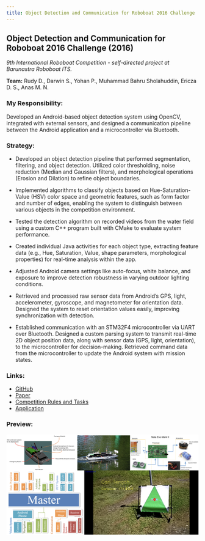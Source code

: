 ```yaml
---
title: Object Detection and Communication for Roboboat 2016 Challenge
---
```


## Object Detection and Communication for Roboboat 2016 Challenge (2016)

*9th International Roboboat Competition - self-directed project at Barunastra Roboboat ITS.*

**Team:** Rudy D., Darwin S., Yohan P., Muhammad Bahru Sholahuddin, Ericza D. S., Anas M. N.

### My Responsibility:
Developed an Android-based object detection system using OpenCV, integrated with external sensors, and designed a communication pipeline between the Android application and a microcontroller via Bluetooth.

### Strategy:
- Developed an object detection pipeline that performed segmentation, filtering, and object detection. Utilized color thresholding, noise reduction (Median and Gaussian filters), and morphological operations (Erosion and Dilation) to refine object boundaries.
  
- Implemented algorithms to classify objects based on Hue-Saturation-Value (HSV) color space and geometric features, such as form factor and number of edges, enabling the system to distinguish between various objects in the competition environment.

- Tested the detection algorithm on recorded videos from the water field using a custom C++ program built with CMake to evaluate system performance.

- Created individual Java activities for each object type, extracting feature data (e.g., Hue, Saturation, Value, shape parameters, morphological properties) for real-time analysis within the app.

- Adjusted Android camera settings like auto-focus, white balance, and exposure to improve detection robustness in varying outdoor lighting conditions.

- Retrieved and processed raw sensor data from Android’s GPS, light, accelerometer, gyroscope, and magnetometer for orientation data. Designed the system to reset orientation values easily, improving synchronization with detection.

- Established communication with an STM32F4 microcontroller via UART over Bluetooth. Designed a custom parsing system to transmit real-time 2D object position data, along with sensor data (GPS, light, orientation), to the microcontroller for decision-making. Retrieved command data from the microcontroller to update the Android system with mission states.

### Links:
- [GitHub](https://github.com/MRoboSub/mrobosub/blob/devel/mrobosub_perception/src/hsv_pipeline.py)
- [Paper](https://robonation.org/app/uploads/sites/3/2019/10/ITSN_RB16_Paper.pdf)
- [Competition Rules and Tasks](https://drive.google.com/file/d/0BzV2g6noYWvrcllVVjJzWDJMbU0/view?usp=sharing&resourcekey=0-r_J7uLPxqzsBOr-YExZiJg)
- [Application](https://drive.google.com/file/d/19wvUKwV2xPmhx0Rs0UimR88snFOb-KrW/view?usp=sharing)

### Preview:
![Barunastra Nala Gab](../assets/img/project_barunastra.png)

